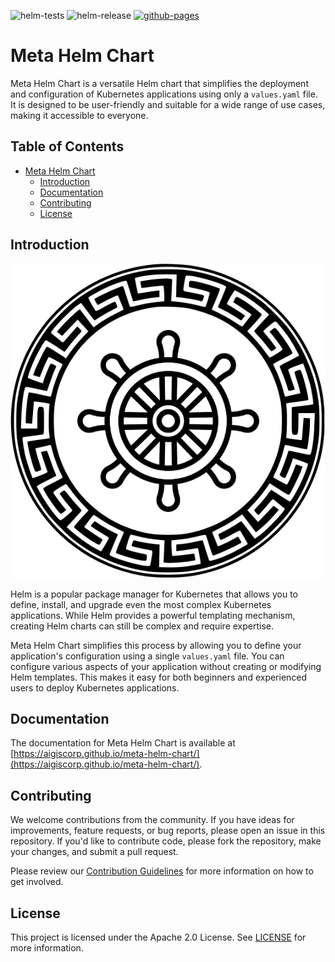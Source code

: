 ![helm-tests](https://github.com/AigisCorp/meta-helm-chart/actions/workflows/helm-test-lint.yaml/badge.svg)
![helm-release](https://github.com/AigisCorp/meta-helm-chart/actions/workflows/helm-releaser.yaml/badge.svg)
[![github-pages](https://github.com/AigisCorp/meta-helm-chart/actions/workflows/pages/pages-build-deployment/badge.svg?branch=gh-pages)](https://github.com/AigisCorp/meta-helm-chart/actions/workflows/pages/pages-build-deployment)

# Meta Helm Chart

Meta Helm Chart is a versatile Helm chart that simplifies the deployment and configuration of Kubernetes applications using only a `values.yaml` file. It is designed to be user-friendly and suitable for a wide range of use cases, making it accessible to everyone.

## Table of Contents

- [Meta Helm Chart](#meta-helm-chart)
  - [Introduction](#introduction)
  - [Documentation](#documentation)
  - [Contributing](#contributing)
  - [License](#license)

## Introduction

![meta-helm-chart-logo](docs/assets/meta-helm-chart_logo.png)

Helm is a popular package manager for Kubernetes that allows you to define, install, and upgrade even the most complex Kubernetes applications. While Helm provides a powerful templating mechanism, creating Helm charts can still be complex and require expertise.

Meta Helm Chart simplifies this process by allowing you to define your application's configuration using a single `values.yaml` file. You can configure various aspects of your application without creating or modifying Helm templates. This makes it easy for both beginners and experienced users to deploy Kubernetes applications.

## Documentation

The documentation for Meta Helm Chart is available at [https://aigiscorp.github.io/meta-helm-chart/](https://aigiscorp.github.io/meta-helm-chart/).

## Contributing

We welcome contributions from the community. If you have ideas for improvements, feature requests, or bug reports, please open an issue in this repository. If you'd like to contribute code, please fork the repository, make your changes, and submit a pull request.

Please review our [Contribution Guidelines](CONTRIBUTING) for more information on how to get involved.

## License

This project is licensed under the Apache 2.0 License. See [LICENSE](LICENSE) for more information.
